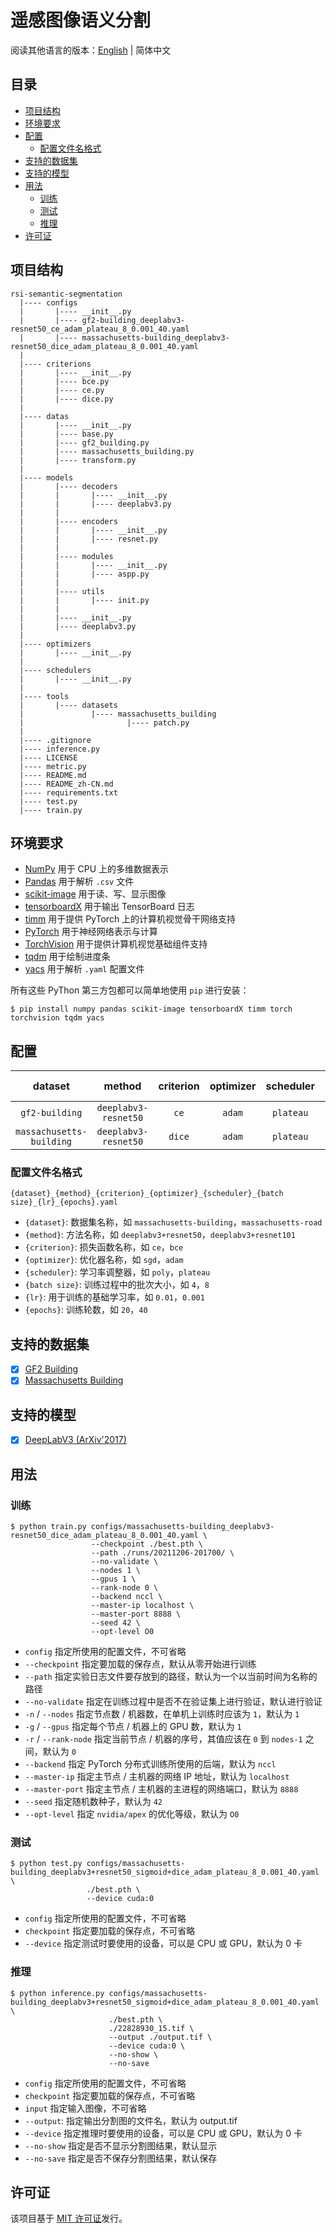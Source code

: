 # 遥感图像语义分割

阅读其他语言的版本：[English](README.md) | 简体中文

## 目录

- [项目结构](#project-structure)
- [环境要求](#prerequisites)
- [配置](#configurations)
  - [配置文件名格式](#configuration-name-format)
- [支持的数据集](#supported-datasets)
- [支持的模型](#supported-models)
- [用法](#usage)
    - [训练](#train)
    - [测试](#test)
    - [推理](#inference)
- [许可证](#license)

## <a name="project-structure"></a> 项目结构

```
rsi-semantic-segmentation
  |---- configs
  |       |---- __init__.py
  |       |---- gf2-building_deeplabv3-resnet50_ce_adam_plateau_8_0.001_40.yaml
  |       |---- massachusetts-building_deeplabv3-resnet50_dice_adam_plateau_8_0.001_40.yaml
  |
  |---- criterions
  |       |---- __init__.py
  |       |---- bce.py
  |       |---- ce.py
  |       |---- dice.py
  |
  |---- datas
  |       |---- __init__.py
  |       |---- base.py
  |       |---- gf2_building.py
  |       |---- massachusetts_building.py
  |       |---- transform.py
  |
  |---- models
  |       |---- decoders
  |       |       |---- __init__.py
  |       |       |---- deeplabv3.py
  |       |
  |       |---- encoders
  |       |       |---- __init__.py
  |       |       |---- resnet.py
  |       |
  |       |---- modules
  |       |       |---- __init__.py
  |       |       |---- aspp.py
  |       |
  |       |---- utils
  |       |       |---- init.py
  |       |
  |       |---- __init__.py
  |       |---- deeplabv3.py
  |
  |---- optimizers
  |       |---- __init__.py
  |
  |---- schedulers
  |       |---- __init__.py
  |
  |---- tools
  |       |---- datasets
  |               |---- massachusetts_building
  |                       |---- patch.py
  |
  |---- .gitignore
  |---- inference.py
  |---- LICENSE
  |---- metric.py
  |---- README.md
  |---- README_zh-CN.md
  |---- requirements.txt
  |---- test.py
  |---- train.py
```

## <a name="prerequisites"></a> 环境要求

- [NumPy](https://numpy.org/) 用于 CPU 上的多维数据表示
- [Pandas](https://pandas.pydata.org/) 用于解析 `.csv` 文件
- [scikit-image](https://scikit-image.org/) 用于读、写、显示图像
- [tensorboardX](https://github.com/lanpa/tensorboardX) 用于输出 TensorBoard 日志
- [timm](https://github.com/rwightman/pytorch-image-models) 用于提供 PyTorch 上的计算机视觉骨干网络支持
- [PyTorch](https://pytorch.org/) 用于神经网络表示与计算
- [TorchVision](https://pytorch.org/vision/) 用于提供计算机视觉基础组件支持
- [tqdm](https://github.com/tqdm/tqdm) 用于绘制进度条
- [yacs](https://github.com/rbgirshick/yacs) 用于解析 `.yaml` 配置文件

所有这些 PyThon 第三方包都可以简单地使用 `pip` 进行安装：

```shell
$ pip install numpy pandas scikit-image tensorboardX timm torch torchvision tqdm yacs
```

## <a name="configurations"></a> 配置

| dataset                  | method               | criterion | optimizer | scheduler | batch size | LR    | epochs | config                                                                                        |
|:------------------------:|:--------------------:|:---------:|:---------:|:---------:|:----------:|:-----:|:------:|:--------------------------------------------------------------------------------------------:|
| `gf2-building`           | `deeplabv3-resnet50` | `ce`      | `adam`    | `plateau` | 8          | 0.001 | 10     | [config](configs/gf2-building_deeplabv3-resnet50_ce_adam_plateau_8_0.001_10.yaml)             |
| `massachusetts-building` | `deeplabv3-resnet50` | `dice`    | `adam`    | `plateau` | 8          | 0.001 | 40     | [config](configs/massachusetts-building_deeplabv3-resnet50_dice_adam_plateau_8_0.001_40.yaml) |

### <a name="configuration-name-format"></a> 配置文件名格式

```
{dataset}_{method}_{criterion}_{optimizer}_{scheduler}_{batch size}_{lr}_{epochs}.yaml
```

- `{dataset}`: 数据集名称，如 `massachusetts-building`，`massachusetts-road`
- `{method}`: 方法名称，如 `deeplabv3+resnet50`，`deeplabv3+resnet101`
- `{criterion}`: 损失函数名称，如 `ce`，`bce`
- `{optimizer}`: 优化器名称，如 `sgd`，`adam`
- `{scheduler}`: 学习率调整器，如 `poly`，`plateau`
- `{batch size}`: 训练过程中的批次大小，如 `4`，`8`
- `{lr}`: 用于训练的基础学习率，如 `0.01`，`0.001`
- `{epochs}`: 训练轮数，如 `20`，`40`

## <a name="supported-datasets"></a> 支持的数据集

- [x] [GF2 Building](datas/gf2_building.py)
- [x] [Massachusetts Building](datas/massachusetts_building.py)

## <a name="supported-models"></a> 支持的模型

- [x] [DeepLabV3 (ArXiv'2017)](models/deeplabv3.py)

## <a name="usage"></a> 用法

### <a name="train"></a> 训练

```shell
$ python train.py configs/massachusetts-building_deeplabv3-resnet50_dice_adam_plateau_8_0.001_40.yaml \
                  --checkpoint ./best.pth \
                  --path ./runs/20211206-201700/ \
                  --no-validate \
                  --nodes 1 \
                  --gpus 1 \
                  --rank-node 0 \
                  --backend nccl \
                  --master-ip localhost \
                  --master-port 8888 \
                  --seed 42 \
                  --opt-level O0
```

- `config` 指定所使用的配置文件，不可省略
- `--checkpoint` 指定要加载的保存点，默认从零开始进行训练
- `--path` 指定实验日志文件要存放到的路径，默认为一个以当前时间为名称的路径
- `--no-validate` 指定在训练过程中是否不在验证集上进行验证，默认进行验证
- `-n` / `--nodes` 指定节点数 / 机器数，在单机上训练时应该为 `1`，默认为 `1`
- `-g` / `--gpus` 指定每个节点 / 机器上的 GPU 数，默认为 `1`
- `-r` / `--rank-node` 指定当前节点 / 机器的序号，其值应该在 `0` 到 `nodes-1` 之间，默认为 `0`
- `--backend` 指定 PyTorch 分布式训练所使用的后端，默认为 `nccl`
- `--master-ip` 指定主节点 / 主机器的网络 IP 地址，默认为 `localhost`
- `--master-port` 指定主节点 / 主机器的主进程的网络端口，默认为 `8888`
- `--seed` 指定随机数种子，默认为 `42`
- `--opt-level` 指定 `nvidia/apex` 的优化等级，默认为 `O0`

### <a name="test"></a> 测试

```shell
$ python test.py configs/massachusetts-building_deeplabv3+resnet50_sigmoid+dice_adam_plateau_8_0.001_40.yaml \
                 ./best.pth \
                 --device cuda:0
```

- `config` 指定所使用的配置文件，不可省略
- `checkpoint` 指定要加载的保存点，不可省略
- `--device` 指定测试时要使用的设备，可以是 CPU 或 GPU，默认为 0 卡

### <a name="inference"></a> 推理

```shell
$ python inference.py configs/massachusetts-building_deeplabv3+resnet50_sigmoid+dice_adam_plateau_8_0.001_40.yaml \
                      ./best.pth \
                      ./22828930_15.tif \
                      --output ./output.tif \
                      --device cuda:0 \
                      --no-show \
                      --no-save
```

- `config` 指定所使用的配置文件，不可省略
- `checkpoint` 指定要加载的保存点，不可省略
- `input` 指定输入图像，不可省略
- `--output`: 指定输出分割图的文件名，默认为 output.tif
- `--device` 指定推理时要使用的设备，可以是 CPU 或 GPU，默认为 0 卡
- `--no-show` 指定是否不显示分割图结果，默认显示
- `--no-save` 指定是否不保存分割图结果，默认保存

## <a name="license"></a> 许可证

该项目基于 [MIT 许可证](LICENSE)发行。

